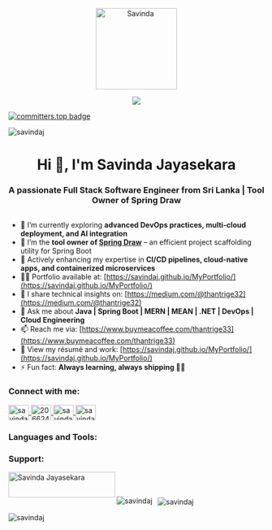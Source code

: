 <p align="center">
    <img src="https://github.com/SavindaJayasekara/SavindaJayasekara/assets/124574201/7f63fe15-87e6-48ce-a7e5-4f66528d426d"      
      alt="Savinda" width="160" height="160">
</p>

<p align="center">
  <a href="https://github.com/DenverCoder1/readme-typing-svg">
    <img src="https://readme-typing-svg.herokuapp.com?lines=HI+I'm+Savinda+Jayasekara;Full+Stack+Software+Engineer;Tool+Owner+of+Spring+Draw;MERN%20|%20MEAN%20|%20SpringBoot%20|%20.NET;CI/CD%20%7C%20AWS%20%7C%20Azure%20%7C%20GCP&center=true&width=500&height=50">
  </a>
</p>

[![committers.top badge](https://user-badge.committers.top/sri_lanka/savindaJ.svg)](https://user-badge.committers.top/sri_lanka/savindaJ)
<p align="left">
  <img src="https://komarev.com/ghpvc/?username=savindaj&label=Profile%20views&color=0e75b6&style=flat" alt="savindaj" />
</p>

<h1 align="center">Hi 👋, I'm Savinda Jayasekara</h1>
<h3 align="center">A passionate Full Stack Software Engineer from Sri Lanka | Tool Owner of Spring Draw</h3>

<p align="left">
  <a href="https://twitter.com/" target="blank">
    <img src="https://img.shields.io/twitter/follow/?logo=twitter&style=for-the-badge" alt="" />
  </a>
</p>

- 🌱 I’m currently exploring **advanced DevOps practices, multi-cloud deployment, and AI integration**
- 🧰 I’m the **tool owner of [Spring Draw](https://github.com/SavindaJayasekara/spring-draw)** – an efficient project scaffolding utility for Spring Boot
- 🧠 Actively enhancing my expertise in **CI/CD pipelines, cloud-native apps, and containerized microservices**
- 👨‍💻 Portfolio available at: [https://savindaj.github.io/MyPortfolio/](https://savindaj.github.io/MyPortfolio/)
- 📝 I share technical insights on: [https://medium.com/@thantrige32](https://medium.com/@thantrige32)
- 💬 Ask me about **Java | Spring Boot | MERN | MEAN | .NET | DevOps | Cloud Engineering**
- 📫 Reach me via: [https://www.buymeacoffee.com/thantrige33](https://www.buymeacoffee.com/thantrige33)
- 📄 View my résumé and work: [https://savindaj.github.io/MyPortfolio/](https://savindaj.github.io/MyPortfolio/)
- ⚡ Fun fact: **Always learning, always shipping 👨‍💻**

<h3 align="left">Connect with me:</h3>
<p align="left">
  <a href="https://linkedin.com/in/savinda jayasekara" target="blank">
    <img align="center" src="https://raw.githubusercontent.com/rahuldkjain/github-profile-readme-generator/master/src/images/icons/Social/linked-in-alt.svg" alt="savinda jayasekara" height="30" width="40" />
  </a>
  <a href="https://stackoverflow.com/users/20662469" target="blank">
    <img align="center" src="https://raw.githubusercontent.com/rahuldkjain/github-profile-readme-generator/master/src/images/icons/Social/stack-overflow.svg" alt="20662469" height="30" width="40" />
  </a>
  <a href="https://fb.com/savinda jayasekara" target="blank">
    <img align="center" src="https://raw.githubusercontent.com/rahuldkjain/github-profile-readme-generator/master/src/images/icons/Social/facebook.svg" alt="savinda jayasekara" height="30" width="40" />
  </a>
  <a href="https://medium.com/savinda" target="blank">
    <img align="center" src="https://raw.githubusercontent.com/rahuldkjain/github-profile-readme-generator/master/src/images/icons/Social/medium.svg" alt="savinda" height="30" width="40" />
  </a>
</p>

<h3 align="left">Languages and Tools:</h3>

<!-- Tools section remains unchanged; preserving all icons as requested -->

<!-- Place existing tool icons section here -->

<h3 align="left">Support:</h3>
<p>
  <a href="https://ko-fi.com/Savinda Jayasekara">
    <img align="left" src="https://cdn.ko-fi.com/cdn/kofi3.png?v=3" height="50" width="210" alt="Savinda Jayasekara" />
  </a>
</p>
<br><br>

<p>
  <img align="left" src="https://github-readme-stats.vercel.app/api/top-langs?username=savindaj&show_icons=true&locale=en&layout=compact" alt="savindaj" />
</p>

<p>&nbsp;
  <img align="center" src="https://github-readme-stats.vercel.app/api?username=savindaj&show_icons=true&locale=en" alt="savindaj" />
</p>

<p>
  <img align="center" src="https://github-readme-streak-stats.herokuapp.com/?user=savindaj&" alt="savindaj" />
</p>
